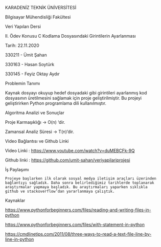 KARADENİZ TEKNİK ÜNİVERSİTESİ

Bilgisayar Mühendisliği Fakültesi

Veri Yapıları Dersi

II. Ödev Konusu
C Kodlama Dosyasındaki Girintilerin Ayarlanması

Tarih: 22.11.2020 

330211 - Ümit Şahan

330163 - Hasan Soytürk

330145 - Feyiz Oktay Aydır

Problemin Tanımı

Kaynak dosyayı okuyup hedef dosyadaki gibi girintileri ayarlanmış kod dosyasının üretilmesini sağlamak için proje geliştirilmiştir. Bu projeyi geliştirirken Python programlama dili kullanılmıştır.

Algoritma Analizi ve Sonuçlar

Proje Karmaşıklığı -> O(n) ‘dir.

Zamansal Analiz Süresi -> T(n)’dir.


Video Bağlantısı ve Github Linki

Video Linki : https://www.youtube.com/watch?v=duMEBCFk-9Q

Github linki : https://github.com/umit-sahan/veriyapilariprojesi

İş Paylaşımı

	Projeye başlarken ilk olarak sosyal medya iletişim araçları üzerinden bağlantıyı sağladık. Daha sonra belirlediğimiz tarihlerde toplanarak araştırmalar yapmaya başladık. Bu araştırmaları yaparken sıklıkla github ve stackoverflow’dan yararlanmaya çalıştık.

Kaynaklar

https://www.pythonforbeginners.com/files/reading-and-writing-files-in-python

https://www.pythonforbeginners.com/files/with-statement-in-python

https://cmdlinetips.com/2011/08/three-ways-to-read-a-text-file-line-by-line-in-python

